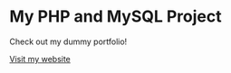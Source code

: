 # My PHP and MySQL Project

Check out my dummy portfolio!

[Visit my website](https://raimawebsite2024.000webhostapp.com/index.php)
